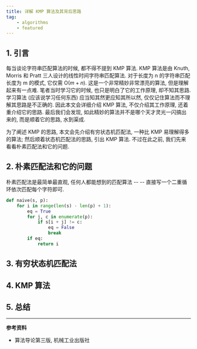 ```yaml
---
title: 详解 KMP 算法及其背后思路
tag:
    - algorithms
    - featured
---
```

## 1. 引言

每当谈论字符串匹配算法的时候, 都不得不提到 KMP 算法. KMP 算法是由 Knuth, Morris 和 Pratt 三人设计的线性时间字符串匹配算法. 对于长度为 n 的字符串匹配长度为 m 的模式, 它仅需 $\mathrm{O}(m + n)$. 这是一个非常精妙非常漂亮的算法, 但是理解起来有一点难. 笔者当时学习它的时候, 也只是明白了它的工作原理, 却不知其思路. 学习算法 (应该说学习任何东西) 应当知其然更应知其所以然, 仅仅记住算法而不理解其思路是不正确的. 因此本文会详细介绍 KMP 算法, 不仅介绍其工作原理, 还着重介绍它的思路. 最后我们会发现, 如此精妙的算法并不是哪个天才灵光一闪搞出来的, 而是顺着它的思路, 水到渠成.

为了阐述 KMP 的思路, 本文会先介绍有穷状态机匹配法, 一种比 KMP 易理解得多的算法; 然后顺着状态机匹配法的思路, 引出 KMP 算法. 不过在此之前, 我们先来看看朴素匹配法和它的问题.

## 2. 朴素匹配法和它的问题

朴素匹配法是最简单最直观, 任何人都能想到的匹配算法 -- -- 直接写一个二重循环依次匹配每个字符即可.

```python
def naive(s, p):
    for i in range(len(s) - len(p) + 1):
        eq = True
        for j, c in enumerate(p):
            if s[i + j] != c:
                eq = False
                break
        if eq:
            return i
```

## 3. 有穷状态机匹配法

## 4. KMP 算法

## 5. 总结

***

**参考资料**
- 算法导论第三版, 机械工业出版社
